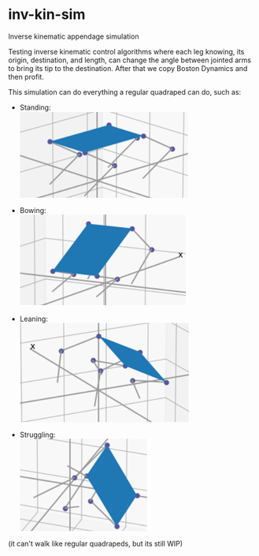 # inv-kin-sim
Inverse kinematic appendage simulation

Testing inverse kinematic control algorithms where each leg knowing, its origin, destination, and length, can change the angle between jointed arms to bring its tip to the destination. After that we copy Boston Dynamics and then profit.
    
This simulation can do everything a regular quadraped can do, such as: 
* Standing:   
![Standing](/images/standing.png)

* Bowing:  
![Bowing](/images/bowing.png)

* Leaning:   
![Leaning](/images/leaning.png)

* Struggling:   
![Struggling](/images/struggling.png)

(it can't walk like regular quadrapeds, but its still WIP)
